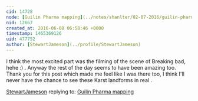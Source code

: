 ```yaml
---
cid: 14728
node: [Guilin Pharma mapping](../notes/shanlter/02-07-2016/guilin-pharma-mapping)
nid: 12667
created_at: 2016-06-08 06:58:46 +0000
timestamp: 1465369126
uid: 477752
author: [StewartJameson](../profile/StewartJameson)
---
```


I think the most excited part was the filming of the scene of Breaking bad, hehe :) . Anyway the rest of the day seems to have been amazing too. Thank you for this post which made me feel like I was there too, I think I'll never have the chance to see these Karst landforms in real .

[StewartJameson](../profile/StewartJameson) replying to: [Guilin Pharma mapping](../notes/shanlter/02-07-2016/guilin-pharma-mapping)

